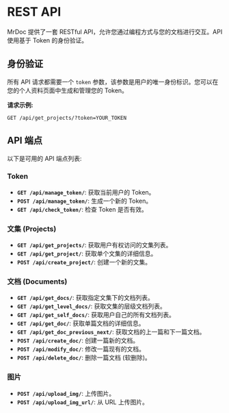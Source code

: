 # REST API

MrDoc 提供了一套 RESTful API，允许您通过编程方式与您的文档进行交互。API 使用基于 Token 的身份验证。

## 身份验证

所有 API 请求都需要一个 `token` 参数，该参数是用户的唯一身份标识。您可以在您的个人资料页面中生成和管理您的 Token。

**请求示例:**

```
GET /api/get_projects/?token=YOUR_TOKEN
```

## API 端点

以下是可用的 API 端点列表:

### Token

*   **`GET /api/manage_token/`**: 获取当前用户的 Token。
*   **`POST /api/manage_token/`**: 生成一个新的 Token。
*   **`GET /api/check_token/`**: 检查 Token 是否有效。

### 文集 (Projects)

*   **`GET /api/get_projects/`**: 获取用户有权访问的文集列表。
*   **`GET /api/get_project/`**: 获取单个文集的详细信息。
*   **`POST /api/create_project/`**: 创建一个新的文集。

### 文档 (Documents)

*   **`GET /api/get_docs/`**: 获取指定文集下的文档列表。
*   **`GET /api/get_level_docs/`**: 获取文集的层级文档列表。
*   **`GET /api/get_self_docs/`**: 获取用户自己的所有文档列表。
*   **`GET /api/get_doc/`**: 获取单篇文档的详细信息。
*   **`GET /api/get_doc_previous_next/`**: 获取文档的上一篇和下一篇文档。
*   **`POST /api/create_doc/`**: 创建一篇新的文档。
*   **`POST /api/modify_doc/`**: 修改一篇现有的文档。
*   **`POST /api/delete_doc/`**: 删除一篇文档 (软删除)。

### 图片

*   **`POST /api/upload_img/`**: 上传图片。
*   **`POST /api/upload_img_url/`**: 从 URL 上传图片。
